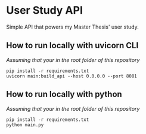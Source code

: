 # User Study API
Simple API that powers my Master Thesis' user study.


## How to run locally with uvicorn CLI

_Assuming that your in the root folder of this repository_
```
pip install -r requirements.txt
uvicorn main:build_api --host 0.0.0.0 --port 8081
```

## How to run locally with python
_Assuming that your in the root folder of this repository_
```
pip install -r requirements.txt
python main.py
```
